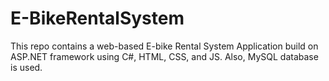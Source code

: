 # E-BikeRentalSystem
This repo contains a web-based E-bike Rental System Application build on ASP.NET framework using C#, HTML, CSS, and JS.  Also, MySQL database is used. 
